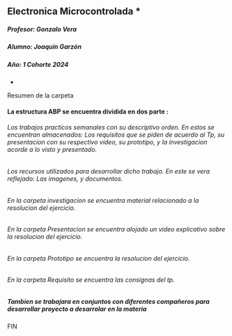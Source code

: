 Electronica Microcontrolada *
-

##### Profesor:  Gonzalo Vera
##### Alumno: Joaquin Garzón
##### Año: 1 Cohorte 2024
-
Resumen de la carpeta
#### La estructura ABP se encuentra dividida en dos parte :
###### Los trabajos practicos semanales con su descriptivo orden. En estos se encuentran almacenados: Los requisitos que se piden de acuerdo al Tp, su presentacion con su respectivo video, su prototipo, y la investigacion acorde a lo visto y presentado.
###### Los recursos utilizados para desarrollar dicho trabajo. En este se vera reflejado: Las imagenes, y documentos.
###### En la carpeta investigacion se encuentra material relacionado a la resolucion del ejercicio.
###### En la carpeta Presentacion se encuentra alojado un video explicativo sobre la resolucion del ejercicio.
###### En la carpeta Prototipo se encuentra la resolucion del ejercicio.
###### En la carpeta Requisito se encuentra las consignas del tp.


##### Tambien se trabajara en conjuntos con diferentes compañeros para desarrollar proyecto a desarrolar en la materia
FIN